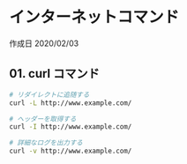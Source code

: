 # インターネットコマンド

作成日 2020/02/03

## 01. curl コマンド

```bash
# リダイレクトに追随する
curl -L http://www.example.com/

# ヘッダーを取得する
curl -I http://www.example.com/

# 詳細なログを出力する
curl -v http://www.example.com/
```
